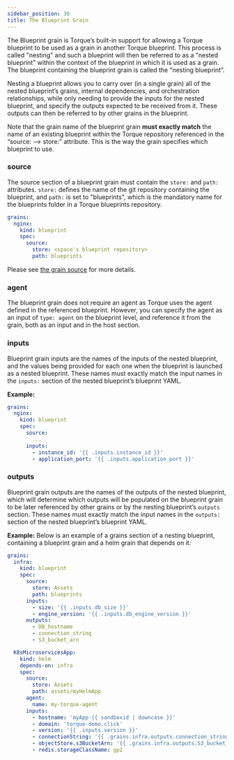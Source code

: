 ```yaml
---
sidebar_position: 30
title: The Blueprint Grain
---
```


The Blueprint grain is Torque’s built-in support for allowing a Torque blueprint to be used as a grain in another Torque blueprint. This process is called "nesting" and such a blueprint will then be referred to as a "nested blueprint" within the context of the blueprint in which it is used as a grain. The blueprint containing the blueprint grain is called the “nesting blueprint”. 

Nesting a blueprint allows you to carry over (in a single grain) all of the nested blueprint’s grains, internal dependencies, and orchestration relationships, while only needing to provide the inputs for the nested blueprint, and specify the outputs expected to be received from it. These outputs can then be referred to by other grains in the blueprint. 

Note that the grain name of the blueprint grain __must exactly match__ the name of an existing blueprint within the Torque repository referenced in the “source: —> store:” attribute. This is the way the grain specifies which blueprint to use.

### source
The source section of a blueprint grain must contain the ```store:``` and ```path:``` attributes. ```store:``` defines the name of the git repository containing the blueprint, and ```path:``` is set to "blueprints", which is the mandatory name for the blueprints folder in a Torque blueprints repository. 

```yaml
grains:
  nginx:
    kind: blueprint
    spec:
      source:
        store: <space's blueprint repository>
        path: blueprints      
```

Please see [the grain source](/blueprint-designer-guide/blueprints/blueprints-yaml-structure#source) for more details.

### agent
The blueprint grain does not require an agent as Torque uses the agent defined in the referenced blueprint. However, you can specify the agent as an input of ```type: agent``` on the blueprint level, and reference it from the grain, both as an input and in the host section.

### inputs
Blueprint grain inputs are the names of the inputs of the nested blueprint, and the values being provided for each one when the blueprint is launched as a nested blueprint. These names must exactly match the input names in the ```inputs:``` section of the nested blueprint’s blueprint YAML.

__Example:__

```yaml
grains:
  nginx:
    kind: blueprint
    spec:
      source:
        ...
      inputs:
        - instance_id: '{{ .inputs.instance_id }}'
        - application_port: '{{ .inputs.application_port }}'
```

### outputs 
Blueprint grain outputs are the names of the outputs of the nested blueprint, which will determine which outputs will be populated on the blueprint grain to be later referenced by other grains or by the nesting blueprint’s ```outputs``` section. These names must exactly match the input names in the ```outputs:``` section of the nested blueprint’s blueprint YAML.

__Example:__ Below is an example of a grains section of a nesting blueprint, containing a blueprint grain and a helm grain that depends on it:

```yaml 
grains:
  infra:
    kind: blueprint
    spec:
      source: 
        store: Assets
        path: blueprints
      inputs:
        - size: '{{ .inputs.db_size }}'
        - engine_version: '{{ .inputs.db_engine_version }}'
      outputs:
        - DB_hostname
        - connection_string
        - S3_bucket_arn

  K8sMicroservicesApp:
    kind: helm
    depends-on: infra
    spec:
      source:
        store: Assets
        path: assets/myHelmApp
      agent:
        name: my-torque-agent
      inputs:
        - hostname: 'myApp-{{ sandboxid | downcase }}'
        - domain: 'torque-demo.click'
        - version: '{{ .inputs.version }}'
        - connectionString: '{{ .grains.infra.outputs.connection_string }}'
        - objectStore.s3BucketArn: '{{ .grains.infra.outputs.S3_bucket_arn }}'
        - redis.storageClassName: gp2

```
